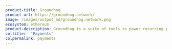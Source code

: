 ```yaml
---
product-title: Groundhog
product-url: https://groundhog.network/
image: /images/output_md/groundhog.network.png
ecosystem: ethereum
product-description: Groundhog is a suite of tools to power recurring payments on Ethereum.
coltitle:  "Payments"
colpermalink: payments
---
```

